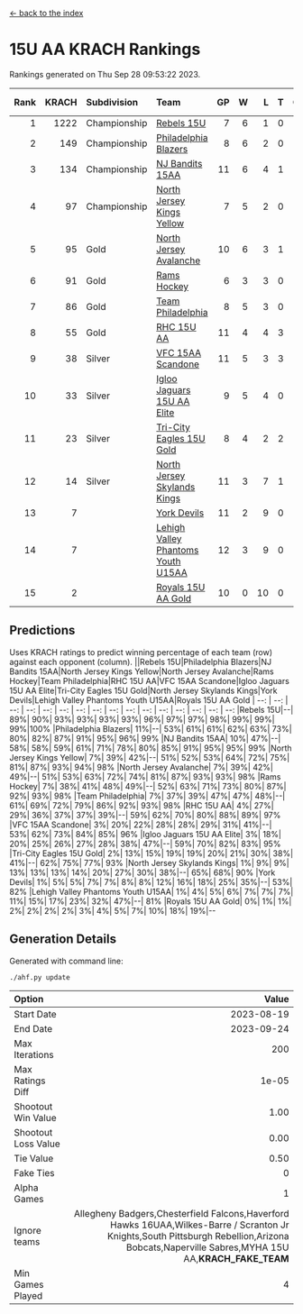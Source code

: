 [<- back to the index](readme.md)
# 15U AA KRACH Rankings
Rankings generated on Thu Sep 28 09:53:22 2023.

Rank|KRACH|Subdivision|Team|GP|W|L|T|OTW|OTL|SoS|Exp Wins|Win Diff
---:|---:|:---|:---|---:|---:|---:|---:|---:|---:|---:|---:|---:
1|1222|Championship|[Rebels 15U](https://gamesheetstats.com/seasons/3659/teams/140654/schedule)|7|6|1|0|0|1|1014|6.8|-0.0
2|149|Championship|[Philadelphia Blazers](https://gamesheetstats.com/seasons/3659/teams/140652/schedule)|8|6|2|0|3|0|55|6.9|0.0
3|134|Championship|[NJ Bandits 15AA](https://gamesheetstats.com/seasons/3659/teams/140648/schedule)|11|6|4|1|0|1|257|7.4|0.0
4|97|Championship|[North Jersey Kings Yellow](https://gamesheetstats.com/seasons/3659/teams/140650/schedule)|7|5|2|0|0|0|47|5.9|0.0
5|95|Gold|[North Jersey Avalanche](https://gamesheetstats.com/seasons/3659/teams/140649/schedule)|10|6|3|1|1|0|63|7.4|0.0
6|91|Gold|[Rams Hockey](https://gamesheetstats.com/seasons/3659/teams/140653/schedule)|6|3|3|0|1|2|1167|3.9|0.0
7|86|Gold|[Team Philadelphia](https://gamesheetstats.com/seasons/3659/teams/140657/schedule)|8|5|3|0|0|0|176|5.9|0.0
8|55|Gold|[RHC 15U AA](https://gamesheetstats.com/seasons/3659/teams/140655/schedule)|11|4|4|3|0|0|73|6.4|0.0
9|38|Silver|[VFC 15AA Scandone](https://gamesheetstats.com/seasons/3659/teams/140659/schedule)|11|5|3|3|0|1|678|7.4|0.0
10|33|Silver|[Igloo Jaguars 15U AA Elite](https://gamesheetstats.com/seasons/3659/teams/140645/schedule)|9|5|4|0|0|0|52|5.9|0.0
11|23|Silver|[Tri-City Eagles 15U Gold](https://gamesheetstats.com/seasons/3659/teams/140658/schedule)|8|4|2|2|0|0|17|5.9|0.0
12|14|Silver|[North Jersey Skylands Kings](https://gamesheetstats.com/seasons/3659/teams/140651/schedule)|11|3|7|1|0|0|148|4.4|0.0
13|7||[York Devils](https://gamesheetstats.com/seasons/3659/teams/140660/schedule)|11|2|9|0|0|1|147|2.9|0.0
14|7||[Lehigh Valley Phantoms Youth U15AA](https://gamesheetstats.com/seasons/3659/teams/140646/schedule)|12|3|9|0|0|0|38|3.9|0.0
15|2||[Royals 15U AA Gold](https://gamesheetstats.com/seasons/3659/teams/140656/schedule)|10|0|10|0|0|0|44|0.9|0.0

## Predictions
Uses KRACH ratings to predict winning percentage of each team (row) against each opponent (column).
||Rebels 15U|Philadelphia Blazers|NJ Bandits 15AA|North Jersey Kings Yellow|North Jersey Avalanche|Rams Hockey|Team Philadelphia|RHC 15U AA|VFC 15AA Scandone|Igloo Jaguars 15U AA Elite|Tri-City Eagles 15U Gold|North Jersey Skylands Kings|York Devils|Lehigh Valley Phantoms Youth U15AA|Royals 15U AA Gold
| --: | --: | --: | --: | --: | --: | --: | --: | --: | --: | --: | --: | --: | --: | --: | --: 
|Rebels 15U|--| 89%| 90%| 93%| 93%| 93%| 93%| 96%| 97%| 97%| 98%| 99%| 99%| 99%|100%
|Philadelphia Blazers| 11%|--| 53%| 61%| 61%| 62%| 63%| 73%| 80%| 82%| 87%| 91%| 95%| 96%| 99%
|NJ Bandits 15AA| 10%| 47%|--| 58%| 58%| 59%| 61%| 71%| 78%| 80%| 85%| 91%| 95%| 95%| 99%
|North Jersey Kings Yellow|  7%| 39%| 42%|--| 51%| 52%| 53%| 64%| 72%| 75%| 81%| 87%| 93%| 94%| 98%
|North Jersey Avalanche|  7%| 39%| 42%| 49%|--| 51%| 53%| 63%| 72%| 74%| 81%| 87%| 93%| 93%| 98%
|Rams Hockey|  7%| 38%| 41%| 48%| 49%|--| 52%| 63%| 71%| 73%| 80%| 87%| 92%| 93%| 98%
|Team Philadelphia|  7%| 37%| 39%| 47%| 47%| 48%|--| 61%| 69%| 72%| 79%| 86%| 92%| 93%| 98%
|RHC 15U AA|  4%| 27%| 29%| 36%| 37%| 37%| 39%|--| 59%| 62%| 70%| 80%| 88%| 89%| 97%
|VFC 15AA Scandone|  3%| 20%| 22%| 28%| 28%| 29%| 31%| 41%|--| 53%| 62%| 73%| 84%| 85%| 96%
|Igloo Jaguars 15U AA Elite|  3%| 18%| 20%| 25%| 26%| 27%| 28%| 38%| 47%|--| 59%| 70%| 82%| 83%| 95%
|Tri-City Eagles 15U Gold|  2%| 13%| 15%| 19%| 19%| 20%| 21%| 30%| 38%| 41%|--| 62%| 75%| 77%| 93%
|North Jersey Skylands Kings|  1%|  9%|  9%| 13%| 13%| 13%| 14%| 20%| 27%| 30%| 38%|--| 65%| 68%| 90%
|York Devils|  1%|  5%|  5%|  7%|  7%|  8%|  8%| 12%| 16%| 18%| 25%| 35%|--| 53%| 82%
|Lehigh Valley Phantoms Youth U15AA|  1%|  4%|  5%|  6%|  7%|  7%|  7%| 11%| 15%| 17%| 23%| 32%| 47%|--| 81%
|Royals 15U AA Gold|  0%|  1%|  1%|  2%|  2%|  2%|  2%|  3%|  4%|  5%|  7%| 10%| 18%| 19%|--

## Generation Details

Generated with command line:
```
./ahf.py update
```

| Option | Value |
| :----- | ----: |
| Start Date | 2023-08-19 |
| End Date | 2023-09-24 |
| Max Iterations | 200 |
| Max Ratings Diff | 1e-05 |
| Shootout Win Value | 1.00 |
| Shootout Loss Value | 0.00 |
| Tie Value | 0.50 |
| Fake Ties | 0 |
| Alpha Games | 1 |
| Ignore teams | Allegheny Badgers,Chesterfield Falcons,Haverford Hawks 16UAA,Wilkes-Barre / Scranton Jr Knights,South Pittsburgh Rebellion,Arizona Bobcats,Naperville Sabres,MYHA 15U AA,__KRACH_FAKE_TEAM__ |
| Min Games Played | 4 |

